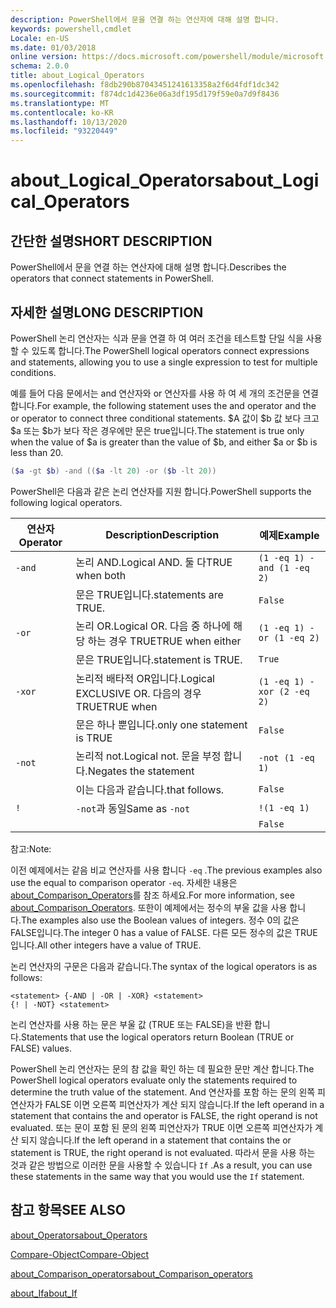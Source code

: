 ```yaml
---
description: PowerShell에서 문을 연결 하는 연산자에 대해 설명 합니다.
keywords: powershell,cmdlet
Locale: en-US
ms.date: 01/03/2018
online version: https://docs.microsoft.com/powershell/module/microsoft.powershell.core/about/about_logical_operators?view=powershell-7.1&WT.mc_id=ps-gethelp
schema: 2.0.0
title: about_Logical_Operators
ms.openlocfilehash: f8db290b87043451241613358a2f6d4fdf1dc342
ms.sourcegitcommit: f874dc1d4236e06a3df195d179f59e0a7d9f8436
ms.translationtype: MT
ms.contentlocale: ko-KR
ms.lasthandoff: 10/13/2020
ms.locfileid: "93220449"
---
```

# <a name="about_logical_operators"></a><span data-ttu-id="af22a-104">about_Logical_Operators</span><span class="sxs-lookup"><span data-stu-id="af22a-104">about_Logical_Operators</span></span>

## <a name="short-description"></a><span data-ttu-id="af22a-105">간단한 설명</span><span class="sxs-lookup"><span data-stu-id="af22a-105">SHORT DESCRIPTION</span></span>
<span data-ttu-id="af22a-106">PowerShell에서 문을 연결 하는 연산자에 대해 설명 합니다.</span><span class="sxs-lookup"><span data-stu-id="af22a-106">Describes the operators that connect statements in PowerShell.</span></span>

## <a name="long-description"></a><span data-ttu-id="af22a-107">자세한 설명</span><span class="sxs-lookup"><span data-stu-id="af22a-107">LONG DESCRIPTION</span></span>

<span data-ttu-id="af22a-108">PowerShell 논리 연산자는 식과 문을 연결 하 여 여러 조건을 테스트할 단일 식을 사용할 수 있도록 합니다.</span><span class="sxs-lookup"><span data-stu-id="af22a-108">The PowerShell logical operators connect expressions and statements, allowing you to use a single expression to test for multiple conditions.</span></span>

<span data-ttu-id="af22a-109">예를 들어 다음 문에서는 and 연산자와 or 연산자를 사용 하 여 세 개의 조건문을 연결 합니다.</span><span class="sxs-lookup"><span data-stu-id="af22a-109">For example, the following statement uses the and operator and the or operator to connect three conditional statements.</span></span> <span data-ttu-id="af22a-110">$A 값이 $b 값 보다 크고 $a 또는 $b가 보다 작은 경우에만 문은 true입니다.</span><span class="sxs-lookup"><span data-stu-id="af22a-110">The statement is true only when the value of $a is greater than the value of $b, and either $a or $b is less than</span></span>
20.

```powershell
($a -gt $b) -and (($a -lt 20) -or ($b -lt 20))
```

<span data-ttu-id="af22a-111">PowerShell은 다음과 같은 논리 연산자를 지원 합니다.</span><span class="sxs-lookup"><span data-stu-id="af22a-111">PowerShell supports the following logical operators.</span></span>

|<span data-ttu-id="af22a-112">연산자</span><span class="sxs-lookup"><span data-stu-id="af22a-112">Operator</span></span>|<span data-ttu-id="af22a-113">Description</span><span class="sxs-lookup"><span data-stu-id="af22a-113">Description</span></span>                        |<span data-ttu-id="af22a-114">예제</span><span class="sxs-lookup"><span data-stu-id="af22a-114">Example</span></span>                   |
|--------|-----------------------------------|--------------------------|
|`-and`  |<span data-ttu-id="af22a-115">논리 AND.</span><span class="sxs-lookup"><span data-stu-id="af22a-115">Logical AND.</span></span> <span data-ttu-id="af22a-116">둘 다</span><span class="sxs-lookup"><span data-stu-id="af22a-116">TRUE when both</span></span>        |`(1 -eq 1) -and (1 -eq 2)`|
|        |<span data-ttu-id="af22a-117">문은 TRUE입니다.</span><span class="sxs-lookup"><span data-stu-id="af22a-117">statements are TRUE.</span></span>               |`False`                   |
|`-or`   |<span data-ttu-id="af22a-118">논리 OR.</span><span class="sxs-lookup"><span data-stu-id="af22a-118">Logical OR.</span></span> <span data-ttu-id="af22a-119">다음 중 하나에 해당 하는 경우 TRUE</span><span class="sxs-lookup"><span data-stu-id="af22a-119">TRUE when either</span></span>       |`(1 -eq 1) -or (1 -eq 2)` |
|        |<span data-ttu-id="af22a-120">문은 TRUE입니다.</span><span class="sxs-lookup"><span data-stu-id="af22a-120">statement is TRUE.</span></span>                 |`True`                    |
|`-xor`  |<span data-ttu-id="af22a-121">논리적 배타적 OR입니다.</span><span class="sxs-lookup"><span data-stu-id="af22a-121">Logical EXCLUSIVE OR.</span></span> <span data-ttu-id="af22a-122">다음의 경우 TRUE</span><span class="sxs-lookup"><span data-stu-id="af22a-122">TRUE when</span></span>    |`(1 -eq 1) -xor (2 -eq 2)`|
|        |<span data-ttu-id="af22a-123">문은 하나 뿐입니다.</span><span class="sxs-lookup"><span data-stu-id="af22a-123">only one statement is TRUE</span></span>         |`False`                   |
|`-not`  |<span data-ttu-id="af22a-124">논리적 not.</span><span class="sxs-lookup"><span data-stu-id="af22a-124">Logical not.</span></span> <span data-ttu-id="af22a-125">문을 부정 합니다.</span><span class="sxs-lookup"><span data-stu-id="af22a-125">Negates the statement</span></span> |`-not (1 -eq 1)`          |
|        |<span data-ttu-id="af22a-126">이는 다음과 같습니다.</span><span class="sxs-lookup"><span data-stu-id="af22a-126">that follows.</span></span>                      |`False`                   |
|`!`     |<span data-ttu-id="af22a-127">`-not`과 동일</span><span class="sxs-lookup"><span data-stu-id="af22a-127">Same as `-not`</span></span>                     |`!(1 -eq 1)`              |
|        |                                   |`False`                   |

 <span data-ttu-id="af22a-128">참고:</span><span class="sxs-lookup"><span data-stu-id="af22a-128">Note:</span></span>

<span data-ttu-id="af22a-129">이전 예제에서는 같음 비교 연산자를 사용 합니다 `-eq` .</span><span class="sxs-lookup"><span data-stu-id="af22a-129">The previous examples also use the equal to comparison operator `-eq`.</span></span> <span data-ttu-id="af22a-130">자세한 내용은 [about_Comparison_Operators](about_Comparison_Operators.md)를 참조 하세요.</span><span class="sxs-lookup"><span data-stu-id="af22a-130">For more information, see [about_Comparison_Operators](about_Comparison_Operators.md).</span></span> <span data-ttu-id="af22a-131">또한이 예제에서는 정수의 부울 값을 사용 합니다.</span><span class="sxs-lookup"><span data-stu-id="af22a-131">The examples also use the Boolean values of integers.</span></span> <span data-ttu-id="af22a-132">정수 0의 값은 FALSE입니다.</span><span class="sxs-lookup"><span data-stu-id="af22a-132">The integer 0 has a value of FALSE.</span></span> <span data-ttu-id="af22a-133">다른 모든 정수의 값은 TRUE입니다.</span><span class="sxs-lookup"><span data-stu-id="af22a-133">All other integers have a value of TRUE.</span></span>

<span data-ttu-id="af22a-134">논리 연산자의 구문은 다음과 같습니다.</span><span class="sxs-lookup"><span data-stu-id="af22a-134">The syntax of the logical operators is as follows:</span></span>

```
<statement> {-AND | -OR | -XOR} <statement>
{! | -NOT} <statement>
```

<span data-ttu-id="af22a-135">논리 연산자를 사용 하는 문은 부울 값 (TRUE 또는 FALSE)을 반환 합니다.</span><span class="sxs-lookup"><span data-stu-id="af22a-135">Statements that use the logical operators return Boolean (TRUE or FALSE) values.</span></span>

<span data-ttu-id="af22a-136">PowerShell 논리 연산자는 문의 참 값을 확인 하는 데 필요한 문만 계산 합니다.</span><span class="sxs-lookup"><span data-stu-id="af22a-136">The PowerShell logical operators evaluate only the statements required to determine the truth value of the statement.</span></span> <span data-ttu-id="af22a-137">And 연산자를 포함 하는 문의 왼쪽 피연산자가 FALSE 이면 오른쪽 피연산자가 계산 되지 않습니다.</span><span class="sxs-lookup"><span data-stu-id="af22a-137">If the left operand in a statement that contains the and operator is FALSE, the right operand is not evaluated.</span></span>
<span data-ttu-id="af22a-138">또는 문이 포함 된 문의 왼쪽 피연산자가 TRUE 이면 오른쪽 피연산자가 계산 되지 않습니다.</span><span class="sxs-lookup"><span data-stu-id="af22a-138">If the left operand in a statement that contains the or statement is TRUE, the right operand is not evaluated.</span></span> <span data-ttu-id="af22a-139">따라서 문을 사용 하는 것과 같은 방법으로 이러한 문을 사용할 수 있습니다 `If` .</span><span class="sxs-lookup"><span data-stu-id="af22a-139">As a result, you can use these statements in the same way that you would use the `If` statement.</span></span>

## <a name="see-also"></a><span data-ttu-id="af22a-140">참고 항목</span><span class="sxs-lookup"><span data-stu-id="af22a-140">SEE ALSO</span></span>

[<span data-ttu-id="af22a-141">about_Operators</span><span class="sxs-lookup"><span data-stu-id="af22a-141">about_Operators</span></span>](about_Operators.md)

[<span data-ttu-id="af22a-142">Compare-Object</span><span class="sxs-lookup"><span data-stu-id="af22a-142">Compare-Object</span></span>](xref:Microsoft.PowerShell.Utility.Compare-Object)

[<span data-ttu-id="af22a-143">about_Comparison_operators</span><span class="sxs-lookup"><span data-stu-id="af22a-143">about_Comparison_operators</span></span>](about_Comparison_Operators.md)

[<span data-ttu-id="af22a-144">about_If</span><span class="sxs-lookup"><span data-stu-id="af22a-144">about_If</span></span>](about_If.md)


